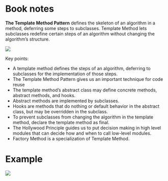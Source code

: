 # Book notes

**The Template Method Pattern** defines the skeleton of an algorithm in a method, deferring some steps to subclasses. Template Method lets subclasses redefine certain steps of an algorithm without changing the algorithm’s structure.

![](https://xyc-1316422823.cos.ap-shanghai.myqcloud.com/20250902215744270.png)

Key points:

- A template method defines the steps of an algorithm, deferring to subclasses for the implementation of those steps.
- The Template Method Pattern gives us an important technique for code reuse
- The template method’s abstract class may define concrete methods, abstract methods, and hooks.
- Abstract methods are implemented by subclasses.
- Hooks are methods that do nothing or default behavior in the abstract class, but may be overridden in the subclass.
- To prevent subclasses from changing the algorithm in the template method, declare the template method as final.
- The Hollywood Principle guides us to put decision making in high level modules that can decide how and when to call low-level modules.
- Factory Method is a specialization of Template Method.

# Example

![](https://xyc-1316422823.cos.ap-shanghai.myqcloud.com/20250902221925548.png)
